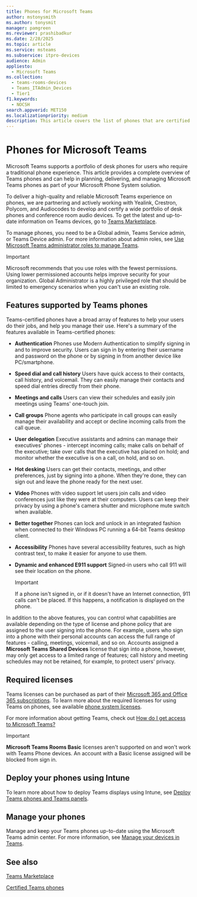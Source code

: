 ```yaml
---
title: Phones for Microsoft Teams
author: mstonysmith
ms.author: tonysmit
manager: pamgreen
ms.reviewer: prashibadkur
ms.date: 2/28/2025
ms.topic: article
ms.service: msteams
ms.subservice: itpro-devices
audience: Admin
appliesto: 
  - Microsoft Teams
ms.collection: 
  - teams-rooms-devices
  - Teams_ITAdmin_Devices
  - Tier1
f1.keywords: 
  - NOCSH
search.appverid: MET150
ms.localizationpriority: medium
description: This article covers the list of phones that are certified for Microsoft Teams and the features supported in the phones certified for Microsoft Teams.
---
```


# Phones for Microsoft Teams

Microsoft Teams supports a portfolio of desk phones for users who require a traditional phone experience. This article provides a complete overview of Teams phones and can help in planning, delivering, and managing Microsoft Teams phones as part of your Microsoft Phone System solution.

To deliver a high-quality and reliable Microsoft Teams experience on phones, we are partnering and actively working with Yealink, Crestron, Polycom, and Audiocodes to develop and certify a wide portfolio of desk phones and conference room audio devices. To get the latest and up-to-date information on Teams devices, go to [Teams Marketplace](https://office.com/teamsdevices).

To manage phones, you need to be a Global admin, Teams Service admin, or Teams Device admin. For more information about admin roles, see [Use Microsoft Teams administrator roles to manage Teams](../using-admin-roles.md).

> [!IMPORTANT]
> Microsoft recommends that you use roles with the fewest permissions. Using lower permissioned accounts helps improve security for your organization. Global Administrator is a highly privileged role that should be limited to emergency scenarios when you can't use an existing role.

## Features supported by Teams phones

Teams-certified phones have a broad array of features to help your users do their jobs, and help you manage their use. Here's a summary of the features available in Teams-certified phones:

- **Authentication** Phones use Modern Authentication to simplify signing in and to improve security. Users can sign in by entering their username and password on the phone or by signing in from another device like PC/smartphone.
- **Speed dial and call history** Users have quick access to their contacts, call history, and voicemail. They can easily manage their contacts and speed dial entries directly from their phone.
- **Meetings and calls** Users can view their schedules and easily join meetings using Teams' one-touch join.
- **Call groups** Phone agents who participate in call groups can easily manage their availability and accept or decline incoming calls from the call queue.
- **User delegation** Executive assistants and admins can manage their executives' phones - intercept incoming calls; make calls on behalf of the executive; take over calls that the executive has placed on hold; and monitor whether the executive is on a call, on hold, and so on.
- **Hot desking** Users can get their contacts, meetings, and other preferences, just by signing into a phone. When they're done, they can sign out and leave the phone ready for the next user.
- **Video** Phones with video support let users join calls and video conferences just like they were at their computers. Users can keep their privacy by using a phone's camera shutter and microphone mute switch when available.
- **Better together** Phones can lock and unlock in an integrated fashion when connected to their Windows PC running a 64-bit Teams desktop client.
- **Accessibility** Phones have several accessibility features, such as high contrast text, to make it easier for anyone to use them.
- **Dynamic and enhanced E911 support** Signed-in users who call 911 will see their location on the phone.

  > [!IMPORTANT]
  > If a phone isn't signed in, or if it doesn't have an Internet connection, 911 calls can't be placed. If this happens, a notification is displayed on the phone.

In addition to the above features, you can control what capabilities are available depending on the type of license and phone policy that are assigned to the user signing into the phone. For example, users who sign into a phone with their personal accounts can access the full range of features - calling, meetings, voicemail, and so on. Accounts assigned a **Microsoft Teams Shared Devices** license that sign into a phone, however, may only get access to a limited range of features; call history and meeting schedules may not be retained, for example, to protect users' privacy.

## Required licenses

Teams licenses can be purchased as part of their [Microsoft 365 and Office 365 subscriptions](/office365/servicedescriptions/teams-service-description). To learn more about the required licenses for using Teams on phones, see available [phone system licenses](https://products.office.com/microsoft-teams/voice-calling).

For more information about getting Teams, check out [How do I get access to Microsoft Teams?](https://support.office.com/article/fc7f1634-abd3-4f26-a597-9df16e4ca65b)

> [!IMPORTANT]
> **Microsoft Teams Rooms Basic** licenses aren't supported on and won't work with Teams Phone devices. An account with a Basic license assigned will be blocked from sign in.

## Deploy your phones using Intune

To learn more about how to deploy Teams displays using Intune, see [Deploy Teams phones and Teams panels](../phones/phones-deploy.md).

## Manage your phones

Manage and keep your Teams phones up-to-date using the Microsoft Teams admin center. For more information, see [Manage your devices in Teams](../devices/device-management.md).

## See also

[Teams Marketplace](https://office.com/teamsdevices)

[Certified Teams phones](../devices/teams-phones-certified-hardware.md)